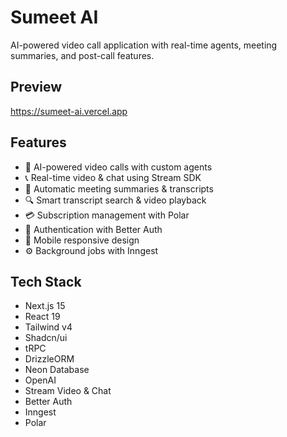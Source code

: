 # Sumeet AI

AI-powered video call application with real-time agents, meeting summaries, and post-call features.

## Preview
https://sumeet-ai.vercel.app

## Features

- 🤖 AI-powered video calls with custom agents
- 📞 Real-time video & chat using Stream SDK
- 📝 Automatic meeting summaries & transcripts
- 🔍 Smart transcript search & video playback
- 💳 Subscription management with Polar
- 🔐 Authentication with Better Auth
- 📱 Mobile responsive design
- ⚙️ Background jobs with Inngest

## Tech Stack

- Next.js 15
- React 19
- Tailwind v4
- Shadcn/ui
- tRPC
- DrizzleORM
- Neon Database
- OpenAI
- Stream Video & Chat
- Better Auth
- Inngest
- Polar
